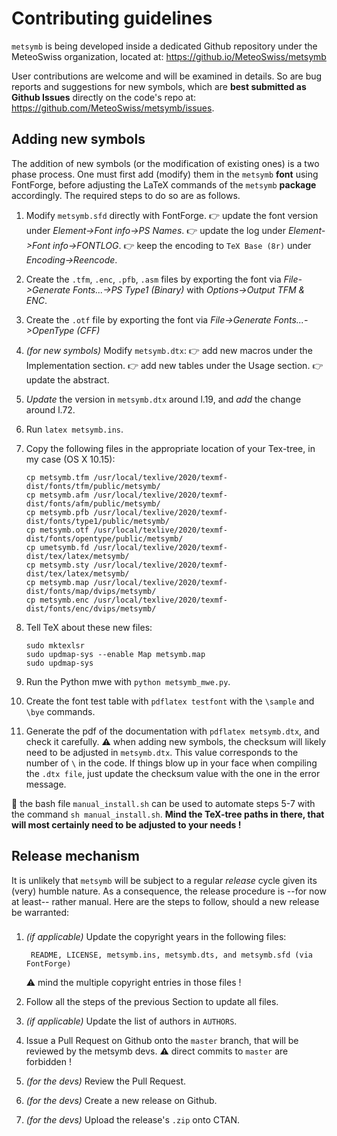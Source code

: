 # Contributing guidelines

`metsymb` is being developed inside a dedicated Github repository under the MeteoSwiss organization, located at: https://github.io/MeteoSwiss/metsymb

User contributions are welcome and will be examined in details. So are bug reports and suggestions for new symbols, which are **best submitted as Github Issues** directly on the code's repo at: https://github.com/MeteoSwiss/metsymb/issues.


## Adding new symbols
The addition of new symbols (or the modification of existing ones) is a two phase process. One must first add (modify) them in the `metsymb` **font** using FontForge, before adjusting the LaTeX commands of the `metsymb` **package** accordingly. The required steps to do so are as follows.

1. Modify `metsymb.sfd` directly with FontForge.
   :point_right: update the font version under *Element->Font info->PS Names*.
   :point_right: update the log under *Element->Font info->FONTLOG*.
   :point_right: keep the encoding to `TeX Base (8r)` under *Encoding->Reencode*.

2. Create the `.tfm`, `.enc`, `.pfb`, `.asm` files by exporting the font via *File->Generate Fonts...->PS Type1 (Binary)* with *Options->Output TFM & ENC*.

3. Create the `.otf` file by exporting the font via *File->Generate Fonts...->OpenType (CFF)*

4. *(for new symbols)* Modify `metsymb.dtx`:
   :point_right: add new macros under the Implementation section.
   :point_right: add new tables under the Usage section.
   :point_right: update the abstract.

5. *Update* the version in `metsymb.dtx` around l.19, and *add* the change around l.72.

5. Run `latex metsymb.ins`.

6. Copy the following files in the appropriate location of your Tex-tree, in my case (OS X 10.15):
   ```
   cp metsymb.tfm /usr/local/texlive/2020/texmf-dist/fonts/tfm/public/metsymb/
   cp metsymb.afm /usr/local/texlive/2020/texmf-dist/fonts/afm/public/metsymb/
   cp metsymb.pfb /usr/local/texlive/2020/texmf-dist/fonts/type1/public/metsymb/
   cp metsymb.otf /usr/local/texlive/2020/texmf-dist/fonts/opentype/public/metsymb/
   cp umetsymb.fd /usr/local/texlive/2020/texmf-dist/tex/latex/metsymb/
   cp metsymb.sty /usr/local/texlive/2020/texmf-dist/tex/latex/metsymb/
   cp metsymb.map /usr/local/texlive/2020/texmf-dist/fonts/map/dvips/metsymb/
   cp metsymb.enc /usr/local/texlive/2020/texmf-dist/fonts/enc/dvips/metsymb/
   ```

7. Tell TeX about these new files:
    ```
    sudo mktexlsr
    sudo updmap-sys --enable Map metsymb.map
    sudo updmap-sys
    ```

8. Run the Python mwe with `python metsymb_mwe.py`.

9. Create the font test table with `pdflatex testfont` with the `\sample` and `\bye` commands.

10. Generate the pdf of the documentation with `pdflatex metsymb.dtx`, and check it carefully.
    :warning: when adding new symbols, the checksum will likely need to be adjusted in `metsymb.dtx`. This value corresponds to the number of `\` in the code. If things blow up in your face when compiling the `.dtx file`, just update the checksum value with the one in the error message.

:wave: the bash file `manual_install.sh` can be used to automate steps 5-7 with the command `sh manual_install.sh`. **Mind the TeX-tree paths in there, that will most certainly need to be adjusted to your needs !**


## Release mechanism

It is unlikely that `metsymb` will be subject to a regular *release* cycle given its (very) humble nature. As a consequence, the release procedure is --for now at least-- rather manual. Here are the steps to follow, should a new release be warranted:

###
1. *(if applicable)* Update the copyright years in the following files:

        README, LICENSE, metsymb.ins, metsymb.dts, and metsymb.sfd (via FontForge)

   :warning: mind the multiple copyright entries in those files !

2. Follow all the steps of the previous Section to update all files.

3. *(if applicable)* Update the list of authors in `AUTHORS`.

4. Issue a Pull Request on Github onto the `master` branch, that will be reviewed by the metsymb devs.
   :warning: direct commits to `master` are forbidden !

5. *(for the devs)* Review the Pull Request.

6. *(for the devs)* Create a new release on Github.

7. *(for the devs)* Upload the release's `.zip` onto CTAN.
